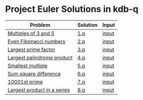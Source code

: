 # Project Euler Solutions in kdb-q

Problem | Solution | Input
 --- | --- | ---
[Multiples of 3 and 5](https://projecteuler.net/problem=1) | [1.q](1.q) | [input](inputs/1.txt)
[Even Fibonacci numbers](https://projecteuler.net/problem=2) | [2.q](2.q) | [input](inputs/2.txt)
[Largest prime factor](https://projecteuler.net/problem=3) | [3.q](3.q) | [input](inputs/3.txt)
[Largest palindrome product](https://projecteuler.net/problem=4) | [4.q](4.q) | [input](inputs/4.txt)
[Smallest multiple](https://projecteuler.net/problem=5) | [5.q](5.q) | [input](inputs/5.txt)
[Sum square difference](https://projecteuler.net/problem=6) | [6.q](6.q) | [input](inputs/6.txt)
[10001st prime](https://projecteuler.net/problem=7) | [7.q](7.q) | [input](inputs/7.txt)
[Largest product in a series](https://projecteuler.net/problem=8) | [8.q](8.q) | [input](inputs/8.txt)
